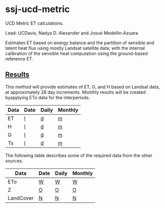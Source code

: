 # ssj-ucd-metric
UCD Metric ET calculations.

Lead: UCDavis, Nadya D. Alexander and Josué Medellín-Azuara

Estimates ET based on energy balance and the partition of sensible and
latent heat flux using mostly Landsat satellite data; with the
internal calibration of the sensible heat computation using the
ground-based reference ET.

## [Results](./results)

This method will provide estimates of ET, G, and H based on Landsat
data, at approximately 28 day increments.  Monthly results will be
created byapplying ETo data for the interperiods.


Data | Date | Daily | Monthly
---  | --- | --- | ---
ET   | [l] | [d] | [m]
H    | [l] | [d] | [m]
G    | [l] | [d] | [m]
Ts   | [l] | [d] | [m]

The following table describes some of the required data from the other sources.

Data | Date | Daily | Monthly
--------- | --- | --- | ---
ETo       | [W] | [W] | [W]
Z         | [O] | [O] | [O]
LandCover | [N] | [N] | [N]



[O]: https://github.com/ssj-delta-cu/ssj-overview
[W]: https://github.com/ssj-delta-cu/ssj-weather/cimis
[N]: https://github.com/ssj-delta-cu/ssj-nasa-landcover
[l]: ./results/dates
[d]: ./results/daily
[m]: ./results/monthly
